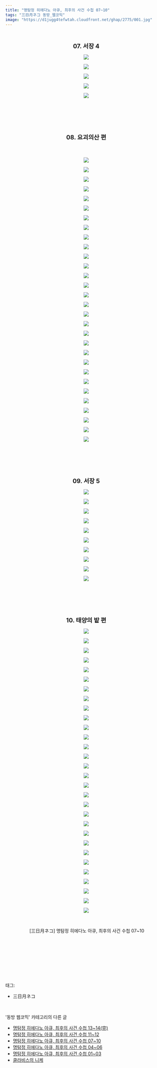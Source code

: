 ```yaml
---
title: "명탐정 히에다노 아큐, 최후의 사건 수첩 07~10"
tags: "三日月ネコ 동방_웹코믹"
image: "https://d1jugg4tefwtah.cloudfront.net/ghap/2775/001.jpg"
---
```

<div class="article">
<p style="text-align: center; clear: none; float: none;"><br/></p>
<p style="text-align: center; clear: none; float: none;"><b><span style="font-size: 14pt;">07. 서장 4</span></b></p>
<p style="text-align: center; clear: none; float: none;"><img src="{{ site.imgserver11 }}/ghap/2775/001.jpg"/></p>
<p style="text-align: center; clear: none; float: none;"><img src="{{ site.imgserver11 }}/ghap/2775/002.jpg"/></p>
<p style="text-align: center; clear: none; float: none;"><img src="{{ site.imgserver11 }}/ghap/2775/003.jpg"/></p>
<p style="text-align: center; clear: none; float: none;"><img src="{{ site.imgserver11 }}/ghap/2775/004.jpg"/></p>
<p style="text-align: center; clear: none; float: none;"><img src="{{ site.imgserver11 }}/ghap/2775/005.jpg"/></p>
<p style="text-align: center; clear: none; float: none;"><br/></p>
<p style="text-align: center; clear: none; float: none;"><br/></p>
<p style="text-align: center; clear: none; float: none;"><br/></p>
<p style="text-align: center; clear: none; float: none;"><b><span style="font-size: 14pt;">08. 요괴의산 편</span></b></p>
<p style="text-align: center; clear: none; float: none;"><b><span style="font-size: 14pt;"><br/></span></b></p>
<p style="text-align: center; clear: none; float: none;"><img src="{{ site.imgserver11 }}/ghap/2775/006.jpg"/></p>
<p style="text-align: center; clear: none; float: none;"><img src="{{ site.imgserver11 }}/ghap/2775/007.jpg"/></p>
<p style="text-align: center; clear: none; float: none;"><img src="{{ site.imgserver11 }}/ghap/2775/008.jpg"/></p>
<p style="text-align: center; clear: none; float: none;"><img src="{{ site.imgserver11 }}/ghap/2775/009.jpg"/></p>
<p style="text-align: center; clear: none; float: none;"><img src="{{ site.imgserver11 }}/ghap/2775/010.jpg"/></p>
<p style="text-align: center; clear: none; float: none;"><img src="{{ site.imgserver11 }}/ghap/2775/011.jpg"/></p>
<p style="text-align: center; clear: none; float: none;"><img src="{{ site.imgserver11 }}/ghap/2775/012.jpg"/></p>
<p style="text-align: center; clear: none; float: none;"><img src="{{ site.imgserver11 }}/ghap/2775/013.jpg"/></p>
<p style="text-align: center; clear: none; float: none;"><img src="{{ site.imgserver11 }}/ghap/2775/014.jpg"/></p>
<p style="text-align: center; clear: none; float: none;"><img src="{{ site.imgserver11 }}/ghap/2775/015.jpg"/></p>
<p style="text-align: center; clear: none; float: none;"><img src="{{ site.imgserver11 }}/ghap/2775/016.jpg"/></p>
<p style="text-align: center; clear: none; float: none;"><img src="{{ site.imgserver11 }}/ghap/2775/017.jpg"/></p>
<p style="text-align: center; clear: none; float: none;"><img src="{{ site.imgserver11 }}/ghap/2775/018.jpg"/></p>
<p style="text-align: center; clear: none; float: none;"><img src="{{ site.imgserver11 }}/ghap/2775/019.jpg"/></p>
<p style="text-align: center; clear: none; float: none;"><img src="{{ site.imgserver11 }}/ghap/2775/020.jpg"/></p>
<p style="text-align: center; clear: none; float: none;"><img src="{{ site.imgserver11 }}/ghap/2775/021.jpg"/></p>
<p style="text-align: center; clear: none; float: none;"><img src="{{ site.imgserver11 }}/ghap/2775/022.jpg"/></p>
<p style="text-align: center; clear: none; float: none;"><img src="{{ site.imgserver11 }}/ghap/2775/023.jpg"/></p>
<p style="text-align: center; clear: none; float: none;"><img src="{{ site.imgserver11 }}/ghap/2775/024.jpg"/></p>
<p style="text-align: center; clear: none; float: none;"><img src="{{ site.imgserver11 }}/ghap/2775/025.jpg"/></p>
<p style="text-align: center; clear: none; float: none;"><img src="{{ site.imgserver11 }}/ghap/2775/026.jpg"/></p>
<p style="text-align: center; clear: none; float: none;"><img src="{{ site.imgserver11 }}/ghap/2775/027.jpg"/></p>
<p style="text-align: center; clear: none; float: none;"><img src="{{ site.imgserver11 }}/ghap/2775/028.jpg"/></p>
<p style="text-align: center; clear: none; float: none;"><img src="{{ site.imgserver11 }}/ghap/2775/029.jpg"/></p>
<p style="text-align: center; clear: none; float: none;"><img src="{{ site.imgserver11 }}/ghap/2775/030.jpg"/></p>
<p style="text-align: center; clear: none; float: none;"><img src="{{ site.imgserver11 }}/ghap/2775/031.jpg"/></p>
<p style="text-align: center; clear: none; float: none;"><img src="{{ site.imgserver11 }}/ghap/2775/032.jpg"/></p>
<p style="text-align: center; clear: none; float: none;"><img src="{{ site.imgserver11 }}/ghap/2775/033.jpg"/></p>
<p style="text-align: center; clear: none; float: none;"><img src="{{ site.imgserver11 }}/ghap/2775/034.jpg"/></p>
<p style="text-align: center; clear: none; float: none;"><img src="{{ site.imgserver11 }}/ghap/2775/035.jpg"/></p>
<p style="text-align: center; clear: none; float: none;"><br/></p>
<p style="text-align: center; clear: none; float: none;"><br/></p>
<p style="text-align: center; clear: none; float: none;"><br/></p>
<p style="text-align: center; clear: none; float: none;"><b><span style="font-size: 14pt;">09. 서장 5</span></b></p>
<p style="text-align: center; clear: none; float: none;"><img src="{{ site.imgserver11 }}/ghap/2775/036.jpg"/></p>
<p style="text-align: center; clear: none; float: none;"><img src="{{ site.imgserver11 }}/ghap/2775/037.jpg"/></p>
<p style="text-align: center; clear: none; float: none;"><img src="{{ site.imgserver11 }}/ghap/2775/038.jpg"/></p>
<p style="text-align: center; clear: none; float: none;"><img src="{{ site.imgserver11 }}/ghap/2775/039.jpg"/></p>
<p style="text-align: center; clear: none; float: none;"><img src="{{ site.imgserver11 }}/ghap/2775/040.jpg"/></p>
<p style="text-align: center; clear: none; float: none;"><img src="{{ site.imgserver11 }}/ghap/2775/041.jpg"/></p>
<p style="text-align: center; clear: none; float: none;"><img src="{{ site.imgserver11 }}/ghap/2775/042.jpg"/></p>
<p style="text-align: center; clear: none; float: none;"><img src="{{ site.imgserver11 }}/ghap/2775/043.jpg"/></p>
<p style="text-align: center; clear: none; float: none;"><img src="{{ site.imgserver11 }}/ghap/2775/044.jpg"/></p>
<p style="text-align: center; clear: none; float: none;"><img src="{{ site.imgserver11 }}/ghap/2775/045.jpg"/></p>
<p style="text-align: center; clear: none; float: none;"><br/></p>
<p style="text-align: center; clear: none; float: none;"><br/></p>
<p style="text-align: center; clear: none; float: none;"><br/></p>
<p style="text-align: center; clear: none; float: none;"><b><span style="font-size: 14pt;">10. 태양의 밭 편</span></b></p>
<p style="text-align: center; clear: none; float: none;"><img src="{{ site.imgserver11 }}/ghap/2775/046.jpg"/></p>
<p style="text-align: center; clear: none; float: none;"><img src="{{ site.imgserver11 }}/ghap/2775/047.jpg"/></p>
<p style="text-align: center; clear: none; float: none;"><img src="{{ site.imgserver11 }}/ghap/2775/048.jpg"/></p>
<p style="text-align: center; clear: none; float: none;"><img src="{{ site.imgserver11 }}/ghap/2775/049.jpg"/></p>
<p style="text-align: center; clear: none; float: none;"><img src="{{ site.imgserver11 }}/ghap/2775/050.jpg"/></p>
<p style="text-align: center; clear: none; float: none;"><img src="{{ site.imgserver11 }}/ghap/2775/051.jpg"/></p>
<p style="text-align: center; clear: none; float: none;"><img src="{{ site.imgserver11 }}/ghap/2775/052.jpg"/></p>
<p style="text-align: center; clear: none; float: none;"><img src="{{ site.imgserver11 }}/ghap/2775/053.jpg"/></p>
<p style="text-align: center; clear: none; float: none;"><img src="{{ site.imgserver11 }}/ghap/2775/054.jpg"/></p>
<p style="text-align: center; clear: none; float: none;"><img src="{{ site.imgserver11 }}/ghap/2775/055.jpg"/></p>
<p style="text-align: center; clear: none; float: none;"><img src="{{ site.imgserver11 }}/ghap/2775/056.jpg"/></p>
<p style="text-align: center; clear: none; float: none;"><img src="{{ site.imgserver11 }}/ghap/2775/057.jpg"/></p>
<p style="text-align: center; clear: none; float: none;"><img src="{{ site.imgserver11 }}/ghap/2775/058.jpg"/></p>
<p style="text-align: center; clear: none; float: none;"><img src="{{ site.imgserver11 }}/ghap/2775/059.jpg"/></p>
<p style="text-align: center; clear: none; float: none;"><img src="{{ site.imgserver11 }}/ghap/2775/060.jpg"/></p>
<p style="text-align: center; clear: none; float: none;"><img src="{{ site.imgserver11 }}/ghap/2775/061.jpg"/></p>
<p style="text-align: center; clear: none; float: none;"><img src="{{ site.imgserver11 }}/ghap/2775/062.jpg"/></p>
<p style="text-align: center; clear: none; float: none;"><img src="{{ site.imgserver11 }}/ghap/2775/063.jpg"/></p>
<p style="text-align: center; clear: none; float: none;"><img src="{{ site.imgserver11 }}/ghap/2775/064.jpg"/></p>
<p style="text-align: center; clear: none; float: none;"><img src="{{ site.imgserver11 }}/ghap/2775/065.jpg"/></p>
<p style="text-align: center; clear: none; float: none;"><img src="{{ site.imgserver11 }}/ghap/2775/066.jpg"/></p>
<p style="text-align: center; clear: none; float: none;"><img src="{{ site.imgserver11 }}/ghap/2775/067.jpg"/></p>
<p style="text-align: center; clear: none; float: none;"><img src="{{ site.imgserver11 }}/ghap/2775/068.jpg"/></p>
<p style="text-align: center; clear: none; float: none;"><img src="{{ site.imgserver11 }}/ghap/2775/069.jpg"/></p>
<p style="text-align: center; clear: none; float: none;"><img src="{{ site.imgserver11 }}/ghap/2775/070.jpg"/></p>
<p style="text-align: center; clear: none; float: none;"><img src="{{ site.imgserver11 }}/ghap/2775/071.jpg"/></p>
<p style="text-align: center; clear: none; float: none;"><img src="{{ site.imgserver11 }}/ghap/2775/072.jpg"/></p>
<p style="text-align: center; clear: none; float: none;"><img src="{{ site.imgserver11 }}/ghap/2775/073.jpg"/></p>
<p style="text-align: center; clear: none; float: none;"><img src="{{ site.imgserver11 }}/ghap/2775/074.jpg"/></p>
<p style="text-align: center; clear: none; float: none;"><img src="{{ site.imgserver11 }}/ghap/2775/075.jpg"/></p>
<p style="text-align: center; clear: none; float: none;"><br/></p>
<p style="text-align: center; clear: none; float: none;"> [三日月ネコ] 명탐정 히에다노 아큐, 최후의 사건 수첩 07~10</p>
<p style="text-align: center; clear: none; float: none;"><b><span style="font-size: 14pt;"><br/></span></b></p>
<p style="text-align: center; clear: none; float: none;"><b><span style="font-size: 14pt;"><br/></span></b></p>
<p><br/></p>
</div><br/>
<div class="tagTrail">
<p>태그: </p>
<ul>
<li>三日月ネコ</li>
</ul>
</div><br/>
<div class="another">
<p>'동방 웹코믹' 카테고리의 다른 글</p>
<ul>
<li><a href="/ghap_2777">명탐정 히에다노 아큐, 최후의 사건 수첩 13~14(完)</a></li>
<li><a href="/ghap_2776">명탐정 히에다노 아큐, 최후의 사건 수첩 11~12</a></li>
<li><a href="/ghap_2775">명탐정 히에다노 아큐, 최후의 사건 수첩 07~10</a></li>
<li><a href="/ghap_2774">명탐정 히에다노 아큐, 최후의 사건 수첩 04~06</a></li>
<li><a href="/ghap_2773">명탐정 히에다노 아큐, 최후의 사건 수첩 01~03</a></li>
<li><a href="/ghap_2756">클라비스의 니케</a></li>
</ul>
</div><br/>
<div class="cb_module cb_fluid">
<div class="cb_wrt cb_profile">
</div><!-- commentList close -->
</div><br/>
